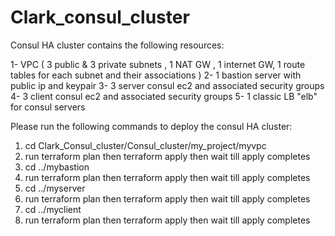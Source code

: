 # Clark_consul_cluster

Consul HA cluster contains the following resources:

1- VPC ( 3 public & 3 private subnets , 1 NAT GW , 1 internet GW, 1 route tables for each subnet  and their associations )
2- 1 bastion server with public ip and keypair
3- 3 server consul ec2 and associated security groups
4- 3 client consul ec2 and associated security groups
5- 1 classic LB "elb" for consul servers 

Please run the following commands to deploy the consul HA cluster:

1. cd Clark_Consul_cluster/Consul_cluster/my_project/myvpc
2. run terraform plan then terraform apply then wait till apply completes
3. cd ../mybastion
4. run terraform plan then terraform apply then wait till apply completes
5. cd ../myserver
6. run terraform plan then terraform apply then wait till apply completes
7. cd ../myclient
8. run terraform plan then terraform apply then wait till apply completes
